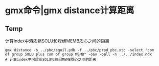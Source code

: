 # gmx命令|gmx distance计算距离
## Temp
计算index中溶质组SOLU和膜组MEMB质心之间的距离   
```shell
gmx distance -s ../pbc/equil.pdb -f ../pbc/prod_pbc.xtc -select "com of group SOLU plus com of group MEMB" -oav -oall -n ../../index.ndx   # 计算index中溶质组SOLU和膜组MEMB质心之间的距离
```
